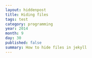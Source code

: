 ```yaml
---
layout: hiddenpost
title: Hiding files
tags: test
category: programming
year: 2014
month: 9
day: 30
published: false
summary: How to hide files in jekyll
---
```

